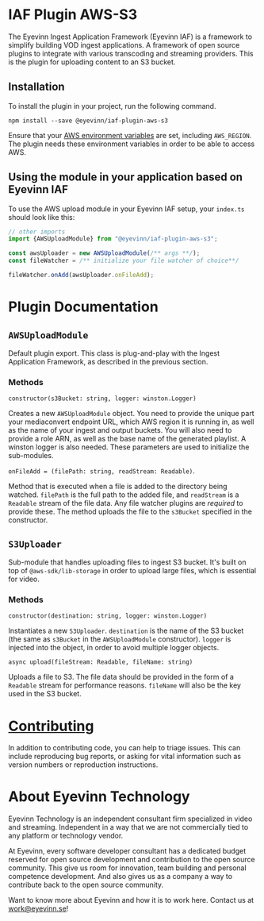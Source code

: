 # IAF Plugin AWS-S3

The Eyevinn Ingest Application Framework (Eyevinn IAF) is a framework to simplify building VOD ingest applications. A framework of open source plugins to integrate with various transcoding and streaming providers. This is the plugin for uploading content to an S3 bucket.

## Installation

To install the plugin in your project, run the following command.

```
npm install --save @eyevinn/iaf-plugin-aws-s3
```
Ensure that your [AWS environment variables](https://docs.aws.amazon.com/cli/latest/userguide/cli-configure-envvars.html) are set, including `AWS_REGION`. The plugin needs these environment variables in order to be able to access AWS.

## Using the module in your application based on Eyevinn IAF

To use the AWS upload module in your Eyevinn IAF setup, your `index.ts` should look like this:

```TypeScript
// other imports
import {AWSUploadModule} from "@eyevinn/iaf-plugin-aws-s3";

const awsUploader = new AWSUploadModule(/** args **/);
const fileWatcher = /** initialize your file watcher of choice**/

fileWatcher.onAdd(awsUploader.onFileAdd);
```

# Plugin Documentation

## `AWSUploadModule`
Default plugin export. This class is plug-and-play with the Ingest Application Framework, as described in the previous section.

### Methods
`constructor(s3Bucket: string, logger: winston.Logger)`

Creates a new `AWSUploadModule` object. You need to provide the unique part your mediaconvert endpoint URL, which AWS region it is running in, as well as the name of your ingest and output buckets. You will also need to provide a role ARN, as well as the base name of the generated playlist. A winston logger is also needed. These parameters are used to initialize the sub-modules.

`onFileAdd = (filePath: string, readStream: Readable)`.

Method that is executed when a file is added to the directory being watched. `filePath` is the full path to the added file, and `readStream` is a `Readable` stream of the file data. Any file watcher plugins are *required* to provide these. The method uploads the file to the `s3Bucket` specified in the constructor.

## `S3Uploader`
Sub-module that handles uploading files to ingest S3 bucket. It's built on top of `@aws-sdk/lib-storage` in order to upload large files, which is essential for video.

### Methods
`constructor(destination: string, logger: winston.Logger)`

Instantiates a new `S3Uploader`. `destination` is the name of the S3 bucket (the same as `s3Bucket` in the `AWSUploadModule` constructor). `logger` is injected into the object, in order to avoid multiple logger objects.

`async upload(fileStream: Readable, fileName: string)`

Uploads a file to S3. The file data should be provided in the form of a `Readable` stream for performance reasons. `fileName` will also be the key used in the S3 bucket.

# [Contributing](CONTRIBUTING.md)

In addition to contributing code, you can help to triage issues. This can include reproducing bug reports, or asking for vital information such as version numbers or reproduction instructions.

# About Eyevinn Technology

Eyevinn Technology is an independent consultant firm specialized in video and streaming. Independent in a way that we are not commercially tied to any platform or technology vendor.

At Eyevinn, every software developer consultant has a dedicated budget reserved for open source development and contribution to the open source community. This give us room for innovation, team building and personal competence development. And also gives us as a company a way to contribute back to the open source community.

Want to know more about Eyevinn and how it is to work here. Contact us at work@eyevinn.se!

